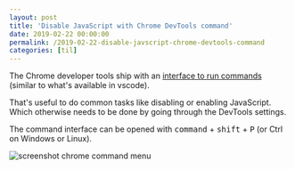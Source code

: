 ```yaml
---
layout: post
title: 'Disable JavaScript with Chrome DevTools command'
date: 2019-02-22 00:00:00
permalink: /2019-02-22-disable-javscript-chrome-devtools-command
categories: [til]
---
```


The Chrome developer tools ship with an [interface to run commands](https://developer.chrome.com/docs/devtools/command-menu/) (similar to what's available in vscode).

That's useful to do common tasks like disabling or enabling JavaScript. Which otherwise needs to be done by going through the DevTools settings.

The command interface can be opened with <kbd>command</kbd> + <kbd>shift</kbd> + <kbd>P</kbd> (or Ctrl on Windows or Linux).

![screenshot chrome command menu](/img/posts/chrome-devtools-action.png)
